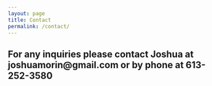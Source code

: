 ```yaml
---
layout: page
title: Contact
permalink: /contact/
---
```


<h2>For any inquiries please contact Joshua at joshuamorin@gmail.com or by phone at 613-252-3580</h2>
